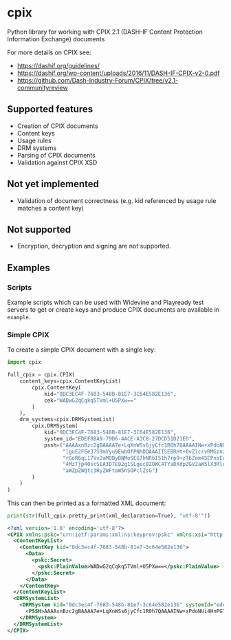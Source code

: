 # cpix
Python library for working with CPIX 2.1 (DASH-IF Content Protection Information Exchange) documents

For more details on CPIX see:

* https://dashif.org/guidelines/
* https://dashif.org/wp-content/uploads/2016/11/DASH-IF-CPIX-v2-0.pdf
* https://github.com/Dash-Industry-Forum/CPIX/tree/v2.1-communityreview

## Supported features

* Creation of CPIX documents
* Content keys
* Usage rules
* DRM systems
* Parsing of CPIX documents
* Validation against CPIX XSD

## Not yet implemented

* Validation of document correctness (e.g. kid referenced by usage rule matches a content key)

## Not supported

* Encryption, decryption and signing are not supported.

## Examples

### Scripts

Example scripts which can be used with Widevine and Playready test servers to
get or create keys and produce CPIX documents are available in `example`.

### Simple CPIX

To create a simple CPIX document with a single key:

```python
import cpix

full_cpix = cpix.CPIX(
    content_keys=cpix.ContentKeyList(
        cpix.ContentKey(
            kid="0DC3EC4F-7683-548B-81E7-3C64E582E136",
            cek="WADwG2qCqkq5TVml+U5PXw=="
        )
    ),
    drm_systems=cpix.DRMSystemList(
        cpix.DRMSystem(
            kid="0DC3EC4F-7683-548B-81E7-3C64E582E136",
            system_id="EDEF8BA9-79D6-4ACE-A3C8-27DCD51D21ED",
            pssh=("AAAAxnBzc2gBAAAA7e+LqXnWSs6jyCfc1R0h7QAAAAINw+xPdoNUi4HnPGT"
                  "lguE2FEe37S9mVyu9EwbOfPNhDQAAAIISEBRHt+0vZlcrvRMGznzzYQ0SEF"
                  "rGoR6qL17Vv2aMQByBNMoSEG7hNRbI51h7rp9+zT6Zom4SEPnsEqYaJl1Hj"
                  "4MzTjp40scSEA3D7E92g1SLgec8ZOWC4TYaDXdpZGV2aW5lX3Rlc3QiEXVu"
                  "aWZpZWQtc3RyZWFtaW5nSOPclZsG")
        )
    )
)
```

This can then be printed as a formatted XML document:

```python
print(str(full_cpix.pretty_print(xml_declaration=True), "utf-8'"))
```

```xml
<?xml version='1.0' encoding='utf-8'?>
<CPIX xmlns:pskc="urn:ietf:params:xml:ns:keyprov:pskc" xmlns:xsi="http://www.w3.org/2001/XMLSchema-instance" xmlns="urn:dashif:org:cpix" xsi:schemaLocation="urn:dashif:org:cpix cpix.xsd">
  <ContentKeyList>
    <ContentKey kid="0dc3ec4f-7683-548b-81e7-3c64e582e136">
      <Data>
        <pskc:Secret>
          <pskc:PlainValue>WADwG2qCqkq5TVml+U5PXw==</pskc:PlainValue>
        </pskc:Secret>
      </Data>
    </ContentKey>
  </ContentKeyList>
  <DRMSystemList>
    <DRMSystem kid="0dc3ec4f-7683-548b-81e7-3c64e582e136" systemId="edef8ba9-79d6-4ace-a3c8-27dcd51d21ed">
      <PSSH>AAAAxnBzc2gBAAAA7e+LqXnWSs6jyCfc1R0h7QAAAAINw+xPdoNUi4HnPGTlguE2FEe37S9mVyu9EwbOfPNhDQAAAIISEBRHt+0vZlcrvRMGznzzYQ0SEFrGoR6qL17Vv2aMQByBNMoSEG7hNRbI51h7rp9+zT6Zom4SEPnsEqYaJl1Hj4MzTjp40scSEA3D7E92g1SLgec8ZOWC4TYaDXdpZGV2aW5lX3Rlc3QiEXVuaWZpZWQtc3RyZWFtaW5nSOPclZsG</PSSH>
    </DRMSystem>
  </DRMSystemList>
</CPIX>
```
